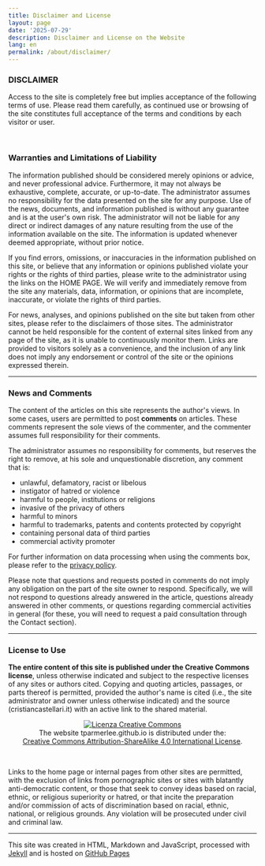 ```yaml
---
title: Disclaimer and License
layout: page
date: '2025-07-29'
description: Disclaimer and License on the Website
lang: en
permalink: /about/disclaimer/
---
```

### DISCLAIMER
Access to the site is completely free but implies acceptance of the following terms of use. Please read them carefully, as continued use or browsing of the site constitutes full acceptance of the terms and conditions by each visitor or user.

<br> 

### Warranties and Limitations of Liability
The information published should be considered merely opinions or advice, and never professional advice. Furthermore, it may not always be exhaustive, complete, accurate, or up-to-date. The administrator assumes no responsibility for the data presented on the site for any purpose. Use of the news, documents, and information published is without any guarantee and is at the user's own risk. The administrator will not be liable for any direct or indirect damages of any nature resulting from the use of the information available on the site. The information is updated whenever deemed appropriate, without prior notice.

If you find errors, omissions, or inaccuracies in the information published on this site, or believe that any information or opinions published violate your rights or the rights of third parties, please write to the administrator using the links on the HOME PAGE. We will verify and immediately remove from the site any materials, data, information, or opinions that are incomplete, inaccurate, or violate the rights of third parties.

For news, analyses, and opinions published on the site but taken from other sites, please refer to the disclaimers of those sites. The administrator cannot be held responsible for the content of external sites linked from any page of the site, as it is unable to continuously monitor them. Links are provided to visitors solely as a convenience, and the inclusion of any link does not imply any endorsement or control of the site or the opinions expressed therein.

<hr>

### News and Comments
<i class="fa fa-comments-o fa-3x fa-pull-left" aria-hidden="true" style="color: #337ab7;"></i> The content of the articles on this site represents the author's views. In some cases, users are permitted to post **comments** on articles. These comments represent the sole views of the commenter, and the commenter assumes full responsibility for their comments.

The administrator assumes no responsibility for comments, but reserves the right to remove, at his sole and unquestionable discretion, any comment that is:

- unlawful, defamatory, racist or libelous
- instigator of hatred or violence
- harmful to people, institutions or religions
- invasive of the privacy of others
- harmful to minors
- harmful to trademarks, patents and contents protected by copyright
- containing personal data of third parties
- commercial activity promoter

For further information on data processing when using the comments box, please refer to the [privacy policy](/about/privacy/).

Please note that questions and requests posted in comments do not imply any obligation on the part of the site owner to respond. Specifically, we will not respond to questions already answered in the article, questions already answered in other comments, or questions regarding commercial activities in general (for these, you will need to request a paid consultation through the Contact section).


<hr> 

### License to Use

<i class="fa fa-creative-commons fa-3x fa-pull-left" aria-hidden="true" style="color: #337ab7;"></i> **The entire content of this site is published under the Creative Commons license**, unless otherwise indicated and subject to the respective licenses of any sites or authors cited. Copying and quoting articles, passages, or parts thereof is permitted, provided the author's name is cited (i.e., the site administrator and owner unless otherwise indicated) and the source (cristiancastellari.it) with an active link to the shared material.

<p style="text-align: center;"><a rel="license" href="http://creativecommons.org/licenses/by-sa/4.0/"><img alt="Licenza Creative Commons" style="border-width:0" src="https://i.creativecommons.org/l/by-sa/4.0/88x31.png" /></a><br />The website tparmerlee.github.io is distributed under the:<br /><a rel="license" href="http://creativecommons.org/licenses/by-sa/4.0/">Creative Commons Attribution-ShareAlike 4.0 International License</a>.</p><br />

Links to the home page or internal pages from other sites are permitted, with the exclusion of links from pornographic sites or sites with blatantly anti-democratic content, or those that seek to convey ideas based on racial, ethnic, or religious superiority or hatred, or that incite the preparation and/or commission of acts of discrimination based on racial, ethnic, national, or religious grounds. Any violation will be prosecuted under civil and criminal law.

<hr>

This site was created in HTML, Markdown and JavaScript, processed with [Jekyll](https://jekyllrb.com/) and is hosted on [GitHub Pages](https://pages.github.com/)
